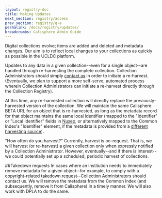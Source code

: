 ```yaml
---
layout: registry-doc
title: Making Updates
next_section: registry/access
prev_section: registry/q-a
permalink: /docs/registry/updates/
breadcrumbs: Calisphere Admin Guide
---
```

Digital collections evolve; items are added and deleted and metadata changes. Our aim is to reflect local changes to your collections as quickly as possible in the UCLDC platform.

Updates to any data in a given collection--even for a single object--are handled through re-harvesting the complete collection. Collection Administrators should simply [contact us](mailto:ucldc@ucop.edu) in order to initiate a re-harvest. (Eventually, we plan to support a more self-serve, automated process wherein Collection Administrators can initiate a re-harvest directly through the Collection Registry).

At this time, any re-harvested collection will directly replace the previously-harvested version of the collection. We will maintain the same Calisphere BETA URL for an object that is re-harvested, as long as the metadata record for that object maintains the same local identifier (mapped to the "Identifier" or "Local Identifier" fields in <a href="https://registry.cdlib.org/documentation/docs/dams/metadata-model/">Nuxeo</a>; or alternatively mapped to the Common Index's "Identifier" element, if the metadata is provided from a <a href="https://registry.cdlib.org/documentation/docs/dams/metadata-model/">different harvesting source</a>).

<div class="note"><p>"How often do you harvest?" Currently, harvest is on-request. That is, we will harvest (or re-harvest) a given collection only when expressly notified by a Collection Administrator. However, eventually--and if there is interest--we could potentially set up a scheduled, periodic harvest of collections.</p></div>

##Takedown requests
In cases where an institution needs to immediately remove metadata for a given object--for example, to comply with a copyright-related takedown request--Collection Administrators should contact us. We will remove the metadata from the Common Index (and subsequently, remove it from Calisphere) in a timely manner. We will also work with DPLA to do the same.
